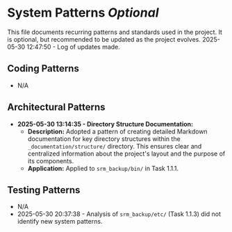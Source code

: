 # System Patterns *Optional*

This file documents recurring patterns and standards used in the project.
It is optional, but recommended to be updated as the project evolves.
2025-05-30 12:47:50 - Log of updates made.

## Coding Patterns

*   N/A

## Architectural Patterns

*   **2025-05-30 13:14:35 - Directory Structure Documentation:**
    *   **Description:** Adopted a pattern of creating detailed Markdown documentation for key directory structures within the `_documentation/structure/` directory. This ensures clear and centralized information about the project's layout and the purpose of its components.
    *   **Application:** Applied to `srm_backup/bin/` in Task 1.1.1.

## Testing Patterns

*   N/A
*   2025-05-30 20:37:38 - Analysis of `srm_backup/etc/` (Task 1.1.3) did not identify new system patterns.